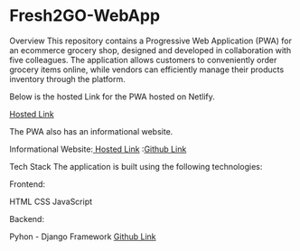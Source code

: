 # Fresh2GO-WebApp

Overview
This repository contains a Progressive Web Application (PWA) for an ecommerce grocery shop, designed and developed in collaboration with five colleagues. The application allows customers to conveniently order grocery items online, while vendors can efficiently manage their products inventory through the platform.

Below is the hosted Link for the PWA hosted on Netlify.

[Hosted Link](https://wanjikode-fresh2go-pwa.netlify.app)


The PWA also has an informational website.

Informational Website:[ Hosted Link](https://wanjikode-fresh2go-info-website.netlify.app)
                     :[Github Link](https://github.com/swanjikumainaa/Susan_fresh2GO_informational_website.git)
                      




Tech Stack
The application is built using the following technologies:

Frontend:

HTML
CSS
JavaScript

Backend:

Pyhon - Django Framework
[Github Link](https://github.com/swanjikumainaa/GreenKiosk-Backend-Django.git)










